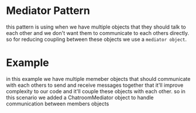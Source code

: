 # Mediator Pattern

this pattern is using when we have multiple objects that they should talk to each other and we don't want them to communicate to each others directly. so for reducing coupling between these objects we use a `mediator object`.

# Example

in this example we have multiple memeber objects that should communicate with each others to send and receive messages together that it'll improve complexity to our code and it'll couple these objects with each other.
so in this scenario we added a ChatroomMediator object to handle communication between members objects
